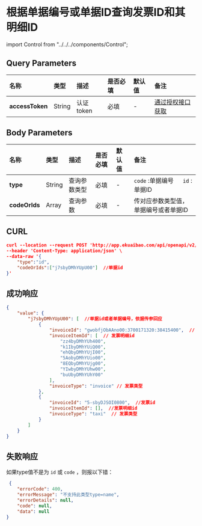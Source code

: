 # 根据单据编号或单据ID查询发票ID和其明细ID

import Control from "../../../components/Control";

<Control
method="POST"
url="/api/openapi/v2/extension/flow/INVOICE/search"
/>

## Query Parameters

| 名称 | 类型 | 描述 | 是否必填 | 默认值 | 备注 |
| :--- | :--- | :--- | :--- |:--- | :--- |
| **accessToken** | String | 认证token | 必填 | - | [通过授权接口获取](/docs/open-api/getting-started/auth) |

## Body Parameters

| 名称 | 类型 | 描述 | 是否必填 | 默认值 | 备注 |
| :--- | :--- | :--- | :--- |:--- | :--- |
| **type**      | String | 查询参数类型 | 必填 | - | `code` :单据编号 &emsp; `id` :单据ID |
| **codeOrIds** | Array  | 查询参数    | 必填 | - | 传对应参数类型值，单据编号或者单据ID |

## CURL
```json
curl --location --request POST 'http://app.ekuaibao.com/api/openapi/v2/extension/flow/INVOICE/search?accessToken=ZyEbyCA-_Auk00' \
--header 'Content-Type: application/json' \
--data-raw '{
    "type":"id",
    "codeOrIds":["j7sbyDMhYUpU00"]  //单据id
}'
```

## 成功响应
```json
{
    "value": {
        "j7sbyDMhYUpU00": [  //单据id或者单据编号，依据传参回应
            {
                "invoiceId": "gwobfjObAAno00:3700171320:38415400",  // 发票id
                "invoiceItemId": [  // 发票明细id
                    "zz4byDMhYUh400", 
                    "k1IbyDMhYUiQ00",
                    "ehQbyDMhYUjI00",
                    "5AobyDMhYUio00",
                    "8EQbyDMhYUjg00",
                    "YIwbyDMhYUhw00",
                    "buUbyDMhYUhY00"
                ],
                "invoiceType": "invoice" // 发票类型
            },
            {
                "invoiceId": "5-sbyDJSOI0800",  //发票id 
                "invoiceItemId": [],  //发票明细id
                "invoiceType": "taxi"  // 发票类型
            }
        ]
    }
}
```

## 失败响应
如果type值不是为 `id` 或 `code` ，则报以下错：
```json
 {
    "errorCode": 400,
    "errorMessage": "不支持此类型type=name",
    "errorDetails": null,
    "code": null,
    "data": null
}
```